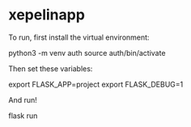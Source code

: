 # xepelinapp

To run, first install the virtual environment:

python3 -m venv auth
source auth/bin/activate

Then set these variables:

export FLASK_APP=project
export FLASK_DEBUG=1

And run!

flask run
